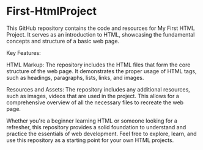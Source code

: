 # First-HtmlProject
This GitHub repository contains the code and resources for My First HTML Project. It serves as an introduction to HTML, showcasing the fundamental concepts and structure of a basic web page.

Key Features:

HTML Markup: The repository includes the HTML files that form the core structure of the web page. It demonstrates the proper usage of HTML tags, such as headings, paragraphs, lists, links, and images.

Resources and Assets: The repository includes any additional resources, such as images, videos that are used in the project. This allows for a comprehensive overview of all the necessary files to recreate the web page.

Whether you're a beginner learning HTML or someone looking for a refresher, this repository provides a solid foundation to understand and practice the essentials of web development. Feel free to explore, learn, and use this repository as a starting point for your own HTML projects.
